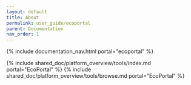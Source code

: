 ```yaml
---
layout: default
title: About
permalink: user_guide/ecoportal
parent: Documentation
nav_order: 1
---
```

{% include documentation_nav.html portal="ecoportal" %}

{% include shared_doc/platform_overview/tools/index.md portal="EcoPortal" %}
{% include shared_doc/platform_overview/tools/browse.md portal="EcoPortal" %}